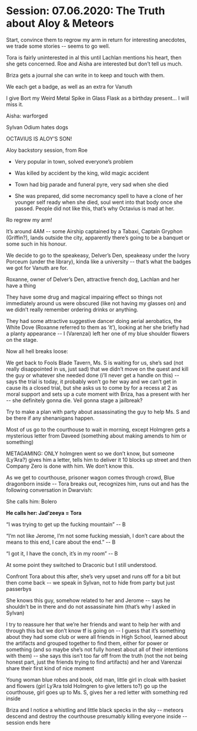     

# Session: 07.06.2020: The Truth about Aloy & Meteors

Start, convince them to regrow my arm in return for interesting anecdotes, we trade some stories -- seems to go well.

Tora is fairly uninterested in al this until Lachlan mentions his heart, then she gets concerned. Roe and Aisha are interested but don’t tell us much.

Briza gets a journal she can write in to keep and touch with them.

We each get a badge, as well as an extra for Vanuth

I give Bort my Weird Metal Spike in Glass Flask as a birthday present… I will miss it.

  

Aisha: warforged

Sylvan Odium hates dogs

OCTAVIUS IS ALOY’S SON!

Aloy backstory session, from Roe

-   Very popular in town, solved everyone’s problem
    
-   Was killed by accident by the king, wild magic accident
    
-   Town had big parade and funeral pyre, very sad when she died
    
-   She was prepared, did some necromancy spell to have a clone of her younger self ready when she died, soul went into that body once she passed. People did not like this, that’s why Octavius is mad at her.
    

Ro regrew my arm!

It’s around 4AM -- some Airship captained by a Tabaxi, Captain Gryphon (Griffin?), lands outside the city, apparently there’s going to be a banquet or some such in his honour.

We decide to go to the speakeasy, Delver’s Den, speakeasy under the Ivory Porceum (under the library), kinda like a university -- that’s what the badges we got for Vanuth are for.

Roxanne, owner of Delver’s Den, attractive french dog, Lachlan and her have a thing

They have some drug and magical impairing effect so things not immediately around us were obscured (like not having my glasses on) and we didn’t really remember ordering drinks or anything.

They had some attractive suggestive dancer doing aerial aerobatics, the White Dove (Roxanne referred to them as ‘it’), looking at her she briefly had a planty appearance -- I (Varenzai) left her one of my blue shoulder flowers on the stage.

  

Now all hell breaks loose:

We get back to Fools Blade Tavern, Ms. S is waiting for us, she’s sad (not really disappointed in us, just sad) that we didn’t move on the quest and kill the guy or whatever she needed done (i’ll never get a handle on this) -- says the trial is today, it probably won’t go her way and we can’t get in cause its a closed trial, but she asks us to come by for a recess at 2 as moral support and sets up a cute moment with Briza, has a present with her -- she definitely gonna die. Veil gonna stage a jailbreak?

Try to make a plan with party about assassinating the guy to help Ms. S and be there if any shenanigans happen.

Most of us go to the courthouse to wait in morning, except Holmgren gets a mysterious letter from Daveed (something about making amends to him or something)

METAGAMING: ONLY holmgren went so we don’t know, but someone (Ly’Ara?) gives him a letter, tells him to deliver it 10 blocks up street and then Company Zero is done with him. We don’t know this.

  

As we get to courthouse, prisoner wagon comes through crowd, Blue dragonborn inside -- Tora breaks out, recognizes him, runs out and has the following conversation in Dwarvish:

She calls him: Bolero

**He calls her: Jad’zeeya = Tora**

“I was trying to get up the fucking mountain” -- B

“I’m not like Jerome, I’m not some fucking messiah, I don’t care about the means to this end, I care about the end.” -- B

“I got it, I have the conch, it’s in my room” -- B

At some point they switched to Draconic but I still understood.

Confront Tora about this after, she’s very upset and runs off for a bit but then come back -- we speak in Sylvan, not to hide from party but just passerbys

She knows this guy, somehow related to her and Jerome -- says he shouldn’t be in there and do not assassinate him (that’s why I asked in Sylvan)

I try to reassure her that we’re her friends and want to help her with and through this but we don’t know tf is going on -- I guess that it’s something about they had some club or were all friends in High School, learned about the artifacts and grouped together to find them, either for power or something (and so maybe she’s not fully honest about all of their intentions with them) -- she says this isn’t too far off from the truth (not the not being honest part, just the friends trying to find artifacts) and her and Varenzai share their first kind of nice moment

  

Young woman blue robes and book, old man, little girl in cloak with basket and flowers (girl Ly’Ara told Holmgren to give letters to?) go up the courthouse, girl goes up to Ms. S, gives her a red letter with something red inside

Briza and I notice a whistling and little black specks in the sky -- meteors descend and destroy the courthouse presumably killing everyone inside -- session ends here
